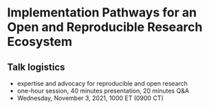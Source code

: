 # Implementation Pathways for an Open and Reproducible Research Ecosystem

## Talk logistics

* expertise and advocacy for reproducible and open research
* one-hour session, 40 minutes presentation, 20 minutes Q&A
* Wednesday, November 3, 2021, 1000 ET (0900 CT)

## 



